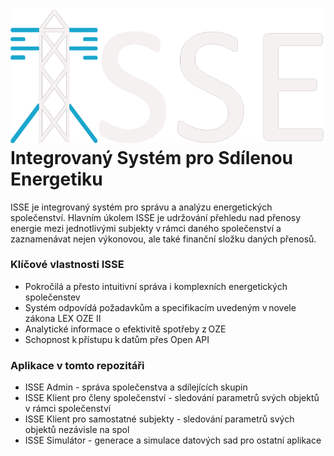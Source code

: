 # ![ISSElogo](https://github.com/BlodyxCZ/Hackathon2024/blob/main/Simulation/src/logo.png) <br /> Integrovaný Systém pro Sdílenou Energetiku

ISSE je integrovaný systém pro správu a analýzu energetických společenství. Hlavním úkolem ISSE je udržování přehledu nad přenosy energie mezi jednotlivými subjekty v rámci daného společenství a zaznamenávat nejen výkonovou, ale také finanční složku daných přenosů.

### Klíčové vlastnosti ISSE
- Pokročilá a přesto intuitivní správa i komplexních energetických společenstev
- Systém odpovídá požadavkům a specifikacím uvedeným v novele zákona LEX OZE II
- Analytické informace o efektivitě spotřeby z OZE
- Schopnost k přístupu k datům přes Open API 


### Aplikace v tomto repozitáři
- ISSE Admin - správa společenstva a sdílejících skupin
- ISSE Klient pro členy společenství - sledování parametrů svých objektů v rámci společenství
- ISSE Klient pro samostatné subjekty - sledování parametrů svých objektů nezávisle na spol
- ISSE Simulátor - generace a simulace datových sad pro ostatní aplikace
